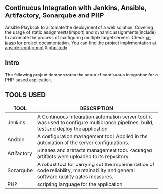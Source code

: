 ##  Continuous Integration with Jenkins, Ansible, Artifactory, Sonarqube and PHP
Ansible Playbook to automate the deployment of a web solution. Covering the usage of static assignments(import) and dynamic assignments(include) to automate the process of configuring multiple target servers. Check [ci-jaasp](https://github.com/brpo01/ci-jassp-14/blob/master/ci-jaasp.md) for project documentation. You can find the project implementation at [ansible-config-mgt](https://github.com/brpo01/ansible-config-mgt) & [php-todo](https://github.com/brpo01/php-todo)


## Intro
The following project demonstrates the setup of continuous integration for a PHP-based application.

## TOOLS USED
|TOOL            |DESCRIPTION                                                                                                                                  |
|----------------|---------------------------------------------------------------------------------------------------------------------------------------------|
|Jenkins         |A Continuous Integration automation server tool. it was used to configure multibranch pipelines, build, test and deploy the application           |
|Ansible         |A configuration management tool. Applied in the automation of the server configurations.                                                     |
|Artifactory     |Binaries and artifacts management tool. Packaged artifacts were uploaded to its repository                                                   |
|Sonarqube       |A robust tool for carrying out the implementation of code reliability, maintainability and general software quality gates measures.          |
|PHP             |scripting language for the application                                                                                                       |

